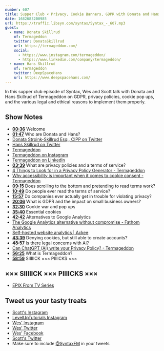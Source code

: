 ```yaml
---
number: 607
title: Supper Club × Privacy, Cookie Banners, GDPR with Donata and Hans Skillrud
date: 1682683200985
url: https://traffic.libsyn.com/syntax/Syntax_-_607.mp3
guest:
  - name: Donata Skillrud
    of: Termageddon
    twitter: DonataSkillrud
    url: https://termageddon.com/
    social:
      - https://www.instagram.com/termageddon/
      - https://www.linkedin.com/company/termageddon/
  - name: Hans Skillrud
    of: Termageddon
    twitter: DeepSpaceHans
    url: https://www.deepspacehans.com/
---
```


In this supper club episode of Syntax, Wes and Scott talk with Donata and Hans Skillrud of Termageddon on GDPR, privacy policies, cookie pop ups, and the various legal and ethical reasons to implement them properly.

## Show Notes

- **[00:36](#t=00:36)** Welcome
- **[01:47](#t=01:47)** Who are Donata and Hans?
- [Donata Stroink-Skillrud Esq., CIPP on Twitter](https://twitter.com/DonataSkillrud)
- [Hans Skillrud on Twitter](https://twitter.com/DeepSpaceHans)
- [Termageddon](https://termageddon.com/)
- [Termageddon on Instagram](https://www.instagram.com/termageddon/)
- [Termageddon on LinkedIn](https://www.linkedin.com/company/termageddon/)
- **[03:39](#t=03:39)** What are privacy policies and a terms of service?
- [4 Things to Look for in a Privacy Policy Generator - Termageddon](https://termageddon.com/4-things-to-look-for-in-a-privacy-policy-generator/)
- [Why accessibility is important when it comes to cookie consent - Termageddon](https://termageddon.com/why-accessibility-is-important-when-it-comes-to-cookie-consent/)
- **[09:15](#t=09:15)** Does scrolling to the bottom and pretending to read terms work?
- **[10:49](#t=10:49)** Do people ever read the terms of service?
- **[15:57](#t=15:57)** Do companies ever actually get in trouble for violating privacy?
- **[20:06](#t=20:06)** What is GDPR and the impact on small business owners?
- **[32:30](#t=32:30)** Cookie war and pop ups
- **[35:40](#t=35:40)** Essential cookies
- **[42:42](#t=42:42)** Alternatives to Google Analytics
- [The Google Analytics alternative without compromise - Fathom Analytics](https://usefathom.com/)
- [Self-hosted website analytics | Ackee](https://ackee.electerious.com/)
- **[43:39](#t=43:39)** Denying cookies, but still able to create accounts?
- **[48:57](#t=48:57)** Is there legal concerns with AI?
- [Can ChatGPT (AI) write your Privacy Policy? - Termageddon](https://termageddon.com/can-chatgpt-artificial-intelligence-write-your-privacy-policy/)
- **[56:25](#t=56:25)** What is Termageddon?
- **[58:59](#t=58:59)** SIIIIICK ××× PIIIICKS ×××

## ××× SIIIIICK ××× PIIIICKS ×××

- [EPIX From TV Series](https://www.epix.com/series/from)

## Tweet us your tasty treats

- [Scott's Instagram](https://www.instagram.com/stolinski/)
- [LevelUpTutorials Instagram](https://www.instagram.com/LevelUpTutorials/)
- [Wes' Instagram](https://www.instagram.com/wesbos/)
- [Wes' Twitter](https://twitter.com/wesbos)
- [Wes' Facebook](https://www.facebook.com/wesbos.developer)
- [Scott's Twitter](https://twitter.com/stolinski)
- Make sure to include [@SyntaxFM](https://twitter.com/SyntaxFM) in your tweets

